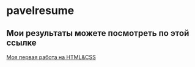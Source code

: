 # pavelresume
## Мои результаты можете посмотреть по этой ссылке
[Моя первая работа на HTML&CSS](https://paveltour.github.io/pavelresume/)
